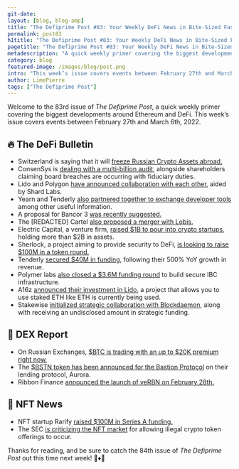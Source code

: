 ```yaml
---
git-date:
layout: [blog, blog-amp]
title: "The Defiprime Post #83: Your Weekly DeFi News in Bite-Sized Fashion"
permalink: post83
h1title: "The Defiprime Post #83: Your Weekly DeFi News in Bite-Sized Fashion"
pagetitle: "The Defiprime Post #83: Your Weekly DeFi News in Bite-Sized Fashion"
metadescription: "A quick weekly primer covering the biggest developments around Ethereum and DeFi. This week’s issue covers events between February 27th and March 6th, 2022"
category: blog
featured-image: /images/blog/post.png
intro: "This week’s issue covers events between February 27th and March 6th, 2022"
author: LimePierre
tags: ["The Defiprime Post"]
---
```


Welcome to the 83rd issue of _The Defiprime Post_, a quick weekly primer covering the biggest developments around Ethereum and DeFi. This week’s issue covers events between February 27th and March 6th, 2022.

## 🔥 The DeFi Bulletin

- Switzerland is saying that it will [freeze Russian Crypto Assets abroad.](https://decrypt.co/94440/switzerland-says-freeze-russian-crypto-assets-report)
- ConsenSys is [dealing with a multi-billion audit](https://www.prnewswire.com/news-releases/blockchain-company-consensys-faces-multi-billion-dollar-audit-as-shareholders-claim-board-breaches-fiduciary-duties---attributed-to-arthur-falls-301493433.html), alongside shareholders claiming board breaches are occurring with fiduciary duties.
- Lido and Polygon [have announced collaboration with each other](https://blog.lido.fi/lido-for-polygon/), aided by Shard Labs.
- Yearn and Tenderly [also partnered together to exchange developer tools](https://medium.com/iearn/yearn-finance-partners-with-tenderly-to-supercharge-development-debugging-incident-analysis-6489260298a5) among other useful information.
- A proposal for Bancor 3 [was recently suggested.](https://gov.bancor.network/t/bip15-proposing-bancor-3/3445)
- The [REDACTED] Cartel [also proposed a merger with Lobis. ](https://commonwealth.im/redacted-cartel/discussion/3912-rff-merger-with-lobis)
- Electric Capital, a venture firm, [raised \$1B to pour into crypto startups](https://www.forbes.com/sites/jeffkauflin/2022/03/01/venture-firm-electric-capital-raises-1-billion-to-invest-in-crypto-startups/?sh=3bb6e56a7355), holding more than \$2B in assets.
- Sherlock, a project aiming to provide security to DeFi, [is looking to raise \$100M in a token round. ](https://www.theblockcrypto.com/post/136200/defi-security-provider-sherlock-aims-to-raise-100-million-in-token-round?utm_source=twitter&utm_medium=social)
- Tenderly [secured \$40M in funding](https://techcrunch.com/2022/03/02/blockchain-infra-startup-tenderly-raises-40m-after-seeing-500x-yoy-revenue-growth/), following their 500% YoY growth in revenue.
- Polymer labs [also closed a \$3.6M funding round](https://polymerlabs.medium.com/polymer-labs-is-excited-to-announce-its-3-6m-174553e9793b) to build secure IBC infrastructure.
- A16z [announced their investment in Lido](https://a16z.com/2022/03/03/investing-in-lido/), a project that allows you to use staked ETH like ETH is currently being used.
- Stakewise [initialized strategic collaboration with Blockdaemon](https://stakewise.medium.com/building-liquid-staking-for-institutional-defi-strategic-investment-from-blockdaemon-boldstart-5a7f3bc504f9), along with receiving an undisclosed amount in strategic funding.

## 💱 DEX Report

- On Russian Exchanges, [$BTC is trading with an up to $20K premium right now. ](https://twitter.com/defiprime/status/1498513577677709312)
- The [\$BSTN token has been announced for the Bastion Protocol](https://bastionprotocol.medium.com/introducing-bstn-the-bastion-protocol-token-72de35cca9d9?s=09) on their lending protocol, Aurora.
- Ribbon Finance [announced the launch of veRBN on February 28th.](https://ribbonfinance.medium.com/verbn-is-live-d88a36933413)

## 💎 NFT News

- NFT startup Rarify [raised \$100M in Series A funding. ](https://www.forbes.com/sites/abrambrown/2022/03/03/nft-startup-rarify-raises-100m-series-a-while-contending-with-4-employees-stuck-in-ukraine/?sh=145b5ae94caa)
- The SEC [is criticizing the NFT market](https://www.bloomberg.com/news/articles/2022-03-02/sec-scrutinizes-nft-market-over-illegal-crypto-token-offerings) for allowing illegal crypto token offerings to occur.

Thanks for reading, and be sure to catch the 84th issue of _The_ _Defiprime Post_ out this time next week! 👋♦️👋
